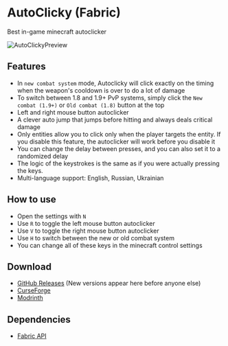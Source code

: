 # AutoClicky (Fabric)
Best in-game minecraft autoclicker

![AutoClickyPreview](https://i.ibb.co/vcS14hP/eng-preview.png)

## Features
- In `new combat system` mode, Autoclicky will click exactly on the timing when the weapon's cooldown is over to do a lot of damage
- To switch between 1.8 and 1.9+ PvP systems, simply click the `New combat (1.9+)` or `Old combat (1.8)` button at the top
- Left and right mouse button autoclicker
- A clever auto jump that jumps before hitting and always deals critical damage
- Only entities allow you to click only when the player targets the entity. If you disable this feature, the autoclicker will work before you disable it
- You can change the delay between presses, and you can also set it to a randomized delay
- The logic of the keystrokes is the same as if you were actually pressing the keys.
- Multi-language support: English, Russian, Ukrainian

## How to use
- Open the settings with `N`
- Use `R` to toggle the left mouse button autoclicker
- Use `V` to toggle the right mouse button autoclicker
- Use `H` to switch between the new or old combat system
- You can change all of these keys in the minecraft control settings

## Download
- [GitHub Releases](https://github.com/breelock/autoclicky/releases) (New versions appear here before anyone else)
- [CurseForge](https://www.curseforge.com/minecraft/mc-mods/autoclicky)
- [Modrinth](https://modrinth.com/mod/autoclicky)

## Dependencies
- [Fabric API](https://www.curseforge.com/minecraft/mc-mods/fabric-api)